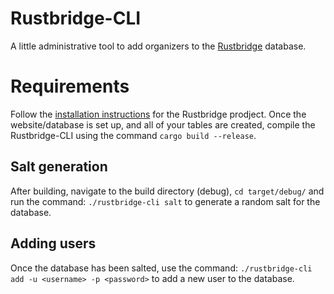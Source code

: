 # Rustbridge-CLI

A little administrative tool to add organizers to the [Rustbridge](https://github.com/rustbridge/rustbridge.io) database.

# Requirements 
Follow the [installation instructions](https://github.com/rustbridge/rustbridge.io/blob/master/README.md) for the Rustbridge prodject.
Once the website/database is set up, and all of your tables are created, compile the Rustbridge-CLI using the command `cargo build --release`.

## Salt generation
After building, navigate to the build directory (debug), `cd target/debug/` and run the command: `./rustbridge-cli salt` to generate a random salt for the database. 

## Adding users
Once the database has been salted, use the command: `./rustbridge-cli add -u <username> -p <password>` to add a new user to the database.

